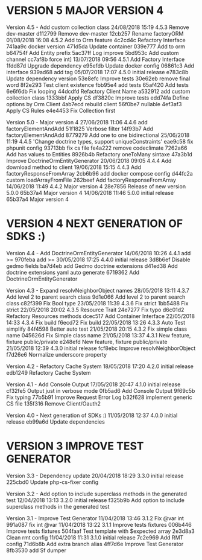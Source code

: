 
VERSION 5  MAJOR VERSION 4
==========================

   Version 4.5 - Add custom collection class
      24/08/2018 15:19  4.5.3  Remove dev-master
         d112799 Remove dev-master
         12cb257 Rename factoryORM
      01/08/2018 16:08  4.5.2  Add to Orm feature
         4c2cd4c Refactory Interface
         741aa9c docker version
         471d5da Update container
         039e777 Add to orm
         b64754f Add Entity prefix
         5ac37ff Log improve
         5bd953c Add custom channel
         cc7af8b force int]
      13/07/2018 09:56  4.5.1  Add Factory Interface
         1fdd87d Upgrade dependency
         e95efdb Update docker config
         06861c3 Add interface
         939ad68 add tag
      05/07/2018 17:07  4.5.0  initial release
         e783c8b Update dependency version
         53e8efc Improve tests
         30e62eb remove final word
         8f2e293 Test client existence
         fbb95e4 add tests
         65af420 Add tests
         6e6f6db Fix looping
         44dcdfd Refactory Client Name
         a532912 add custom collection class
         1333bbf Apply CS
         df3820c Improve tests
         edd74fa Define options by Orm Client
         4ab7ecd rebuild client
         56f0be7 nullable
         4ef3af3 Apply CS Rules
         e4e4453 Fix Collection first

   Version 5.0 - Major version 4
      27/06/2018 11:06  4.4.6  add factoryElementAndAdd
         51f1825 Verbose filter
         14f93b7 Add factoryElementAndAdd
         8779279 Add one to one bidirectional
      25/06/2018 11:19  4.4.5  'Change doctrine types, support uniqueConstraints'
         eae9c58 fix phpunit config
         93713bb fix cs file
         fe4a222 remove codeclimate
         7262a66 Add has values to Entities
         8926b4b Refactory oneToMany sintaxe
         47a3b1d Improve DoctrineOrmEntityGenerator
      20/06/2018 09:05  4.4.4  Add download method to client
      19/06/2018 15:15  4.4.3  Add factoryResponseFromArray
         2cb6b96 add docker compose config
         d44fc2a custom loadArrayFromFile
         262beef Add factoryResponseFromArray
      14/06/2018 11:49  4.4.2  Major version 4
         28e7856 Release of new version 5.0.0
         65b37a4 Major version 4
      14/06/2018 11:46  5.0.0  initial release
         65b37a4 Major version 4

VERSION 4  NEXT GENERATION OF SDKS :)
=====================================

   Version 4.4 - Add DoctrineOrmEntityGenerator
      14/06/2018 10:26  4.4.1  add >=
         970feba add >=
      30/05/2018 17:25  4.4.0  initial release
         3d8b6ef Disable gedmo fields
         ba7d4eb add Gedmo doctrine extensions
         d41ed38 Add doctrine extensions yaml auto generate
         6719362 Add DoctrineOrmEntityGenerator

   Version 4.3 - Expand resolvNeighborObject names
      28/05/2018 13:11  4.3.7  Add level 2 to parent search class
         9d1e066 Add level 2 to parent search class
         c82f399 Fix Bool type
      23/05/2018 11:39  4.3.6  Fix strict
         1bb5488 Fix strict
      22/05/2018 20:02  4.3.5  Resource Trait
         24e7277 Fix typo
         d6c01d2 Refactory Resources methods
         dcec517 Add Container Interface
      22/05/2018 14:33  4.3.4  Fix build
         f6ecd72 Fix build
      22/05/2018 13:26  4.3.3  Auto Test simplify
         84f4598 Better auto test
      21/05/2018 20:15  4.3.2  Fix simple class name
         045626d Fix Simple class name
      21/05/2018 13:37  4.3.1  New feature, fixture public/private
         e248efd New feature, fixture public/private
      21/05/2018 12:39  4.3.0  initial release
         fcf8ebc Improve resolvNeighborObject
         f7d26e6 Normalize underscore property

   Version 4.2 - Refactory Cache System
      18/05/2018 17:20  4.2.0  initial release
         edb1249 Refactory Cache System

   Version 4.1 - Add Console Output
      17/05/2018 20:47  4.1.0  initial release
         cf32fe5 Output just in verbose mode
         0fb5ad6 Add Console Output
         9f69c5b Fix typing
         77b5b91 Improve Request Error Log
         b32f628 implement generic CS file
         135f316 Remove Client/Oauth2

   Version 4.0 - Next generation of SDKs :)
      11/05/2018 12:37  4.0.0  initial release
         eb99a6d Update dependencies

VERSION 3  IMPROVE TEST GENERATOR
=================================

   Version 3.3 - Dependency update
      20/04/2018 18:29  3.3.0  initial release
         225cbd0 Update php-cs-fixer config

   Version 3.2 - Add option to include superclass methods in the generated test
      12/04/2018 13:13  3.2.0  initial release
         f325b9b Add option to include superclass methods in the generated test

   Version 3.1 - Improve Test Generator
      11/04/2018 13:46  3.1.2  Fix @var int
         991a087 fix int @var
      11/04/2018 13:22  3.1.1  Improve tests fixtures
         006b446 Improve tests fixtures
         504faaf Test template with $expected array
         2e3d8a3 Clean rmt config
      11/04/2018 11:31  3.1.0  initial release
         7c2e969 Add RMT config
         71d6b8b Add extra branch alias
         4ff7d6e Improve Test Generator
         8fb3530 add Sf dumper